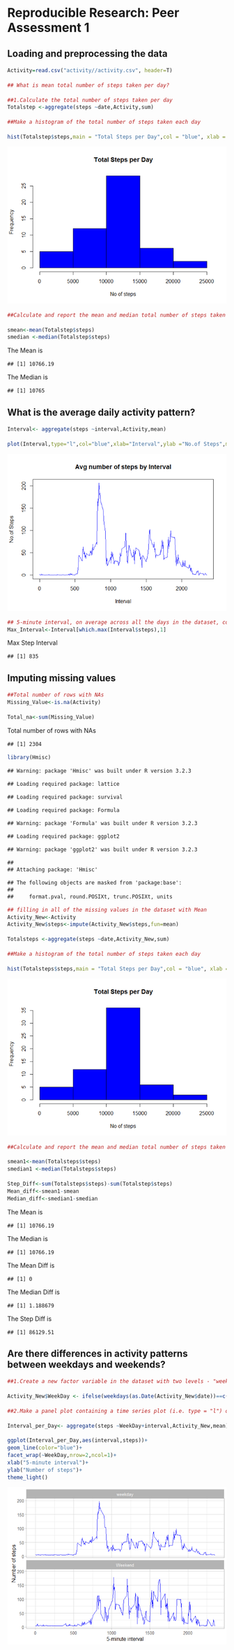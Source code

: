 # Reproducible Research: Peer Assessment 1


## Loading and preprocessing the data

```r
Activity=read.csv("activity//activity.csv", header=T)

## What is mean total number of steps taken per day?

##1.Calculate the total number of steps taken per day
Totalstep <-aggregate(steps ~date,Activity,sum)

##Make a histogram of the total number of steps taken each day

hist(Totalstep$steps,main = "Total Steps per Day",col = "blue", xlab = "No of steps")
```

![](PA1_template_files/figure-html/unnamed-chunk-1-1.png)

```r
##Calculate and report the mean and median total number of steps taken per day

smean<-mean(Totalstep$steps)
smedian <-median(Totalstep$steps)
```
The Mean is 

```
## [1] 10766.19
```

The Median is 

```
## [1] 10765
```


## What is the average daily activity pattern?


```r
Interval<- aggregate(steps ~interval,Activity,mean)

plot(Interval,type="l",col="blue",xlab="Interval",ylab ="No.of Steps",main ="Avg number of steps by Interval")
```

![](PA1_template_files/figure-html/unnamed-chunk-4-1.png)

```r
## 5-minute interval, on average across all the days in the dataset, contains the maximum number of steps?
Max_Interval<-Interval[which.max(Interval$steps),1]
```
Max Step Interval

```
## [1] 835
```
## Imputing missing values

```r
##Total number of rows with NAs
Missing_Value<-is.na(Activity)

Total_na<-sum(Missing_Value)
```
Total number of rows with NAs

```
## [1] 2304
```

```r
library(Hmisc)
```

```
## Warning: package 'Hmisc' was built under R version 3.2.3
```

```
## Loading required package: lattice
```

```
## Loading required package: survival
```

```
## Loading required package: Formula
```

```
## Warning: package 'Formula' was built under R version 3.2.3
```

```
## Loading required package: ggplot2
```

```
## Warning: package 'ggplot2' was built under R version 3.2.3
```

```
## 
## Attaching package: 'Hmisc'
```

```
## The following objects are masked from 'package:base':
## 
##     format.pval, round.POSIXt, trunc.POSIXt, units
```

```r
## filling in all of the missing values in the dataset with Mean
Activity_New<-Activity
Activity_New$steps<-impute(Activity_New$steps,fun=mean)

Totalsteps <-aggregate(steps ~date,Activity_New,sum)

##Make a histogram of the total number of steps taken each day

hist(Totalsteps$steps,main = "Total Steps per Day",col = "blue", xlab = "No of steps")
```

![](PA1_template_files/figure-html/unnamed-chunk-8-1.png)

```r
##Calculate and report the mean and median total number of steps taken per day

smean1<-mean(Totalsteps$steps)
smedian1 <-median(Totalsteps$steps)

Step_Diff<-sum(Totalsteps$steps)-sum(Totalstep$steps)
Mean_diff<-smean1-smean
Median_diff<-smedian1-smedian
```
The Mean is 

```
## [1] 10766.19
```
The Median is 

```
## [1] 10766.19
```
The Mean Diff is 

```
## [1] 0
```
The Median Diff is 

```
## [1] 1.188679
```
The Step Diff is 

```
## [1] 86129.51
```

## Are there differences in activity patterns between weekdays and weekends?

```r
##1.Create a new factor variable in the dataset with two levels - "weekday" and "weekend"

Activity_New$WeekDay <- ifelse(weekdays(as.Date(Activity_New$date))==c("Sunday"),"Weekend","weekday") 

##2.Make a panel plot containing a time series plot (i.e. type = "l") of the 5-minute interval (x-axis) and the average number of steps taken, averaged across all weekday days or weekend days (y-axis). 

Interval_per_Day<- aggregate(steps ~WeekDay+interval,Activity_New,mean)

ggplot(Interval_per_Day,aes(interval,steps))+
geom_line(color="blue")+
facet_wrap(~WeekDay,nrow=2,ncol=1)+
xlab("5-minute interval")+
ylab("Number of steps")+
theme_light()
```

![](PA1_template_files/figure-html/unnamed-chunk-14-1.png)

